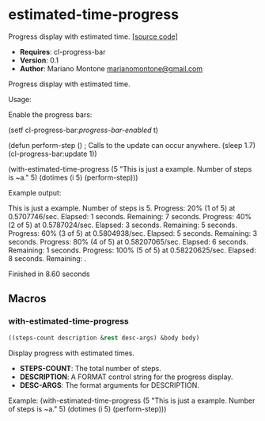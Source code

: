 # estimated-time-progress

Progress display with estimated time.
[[source code]](../estimated-time-progress.lisp)

- **Requires**: cl-progress-bar
- **Version**: 0.1
- **Author**: Mariano Montone <marianomontone@gmail.com>


 Progress display with estimated time.

 Usage:

 Enable the progress bars:

 (setf cl-progress-bar:*progress-bar-enabled* t)

 (defun perform-step () ; Calls to the update can occur anywhere.
   (sleep 1.7)
   (cl-progress-bar:update 1))

 (with-estimated-time-progress (5 "This is just a example. Number of steps is ~a." 5)
   (dotimes (i 5) (perform-step)))

 Example output:

 This is just a example. Number of steps is 5.
 Progress: 20% (1 of 5) at 0.5707746/sec. Elapsed: 1 seconds. Remaining: 7 seconds.
 Progress: 40% (2 of 5) at 0.5787024/sec. Elapsed: 3 seconds. Remaining: 5 seconds.
 Progress: 60% (3 of 5) at 0.5804938/sec. Elapsed: 5 seconds. Remaining: 3 seconds.
 Progress: 80% (4 of 5) at 0.58207065/sec. Elapsed: 6 seconds. Remaining: 1 seconds.
 Progress: 100% (5 of 5) at 0.58220625/sec. Elapsed: 8 seconds. Remaining: .

 Finished in 8.60 seconds



## Macros
### with-estimated-time-progress

```lisp
((steps-count description &rest desc-args) &body body)
```

Display progress with estimated times.

- **STEPS-COUNT**: The total number of steps.
- **DESCRIPTION**: A FORMAT control string for the progress display.
- **DESC-ARGS**: The format arguments for DESCRIPTION.


Example:
(with-estimated-time-progress (5 "This is just a example. Number of steps is ~a." 5)
  (dotimes (i 5) (perform-step)))

